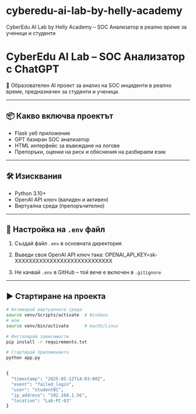 # cyberedu-ai-lab-by-helly-academy
CyberEdu AI Lab by Helly Academy – SOC Анализатор в реално време за ученици и студенти


# CyberEdu AI Lab – SOC Анализатор с ChatGPT

🚀 Образователен AI проект за анализ на SOC инциденти в реално време, предназначен за студенти и ученици.

---

## 📦 Какво включва проектът

- Flask уеб приложение
- GPT базиран SOC анализатор
- HTML интерфейс за въвеждане на логове
- Препоръки, оценки на риск и обяснения на разбираем език

---

## 🛠️ Изисквания

- Python 3.10+
- OpenAI API ключ (валиден и активен)
- Виртуална среда (препоръчително)

---

## 🔐 Настройка на `.env` файл

1. Създай файл `.env` в основната директория
2. Въведи своя OpenAI API ключ така:
OPENAI_API_KEY=sk-XXXXXXXXXXXXXXXXXXXXXXXXXXXX


3. Не качвай `.env` в GitHub – той вече е включен в `.gitignore`

---

## ▶️ Стартиране на проекта

```bash
# Активирай виртуалната среда
source venv/Scripts/activate  # Windows
# или
source venv/bin/activate      # macOS/Linux

# Инсталирай зависимости
pip install -r requirements.txt

# Стартирай приложението
python app.py


{
  "timestamp": "2025-05-12T14:03:00Z",
  "event": "failed_login",
  "user": "student01",
  "ip_address": "192.168.1.56",
  "location": "Lab-PC-03"
}


